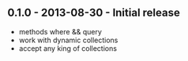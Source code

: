 ## 0.1.0 - 2013-08-30 - Initial release

  * methods where && query
  * work with dynamic collections
  * accept any king of collections
